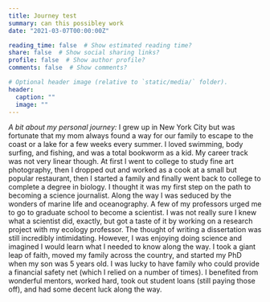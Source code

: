 ```yaml
---
title: Journey test
summary: can this possibley work
date: "2021-03-07T00:00:00Z"

reading_time: false  # Show estimated reading time?
share: false  # Show social sharing links?
profile: false  # Show author profile?
comments: false  # Show comments?

# Optional header image (relative to `static/media/` folder).
header:
  caption: ""
  image: ""
---
```


*A bit about my personal journey:* I grew up in New York City but was fortunate that my mom always found a way for our family to escape to the coast or a lake for a few weeks every summer. I loved swimming, body surfing, and fishing, and was a total bookworm as a kid. My career track was not very linear though. At first I went to college to study fine art photography, then I dropped out and worked as a cook at a small but popular restaurant, then I started a family and finally went back to college to complete a degree in biology. I thought it was my first step on the path to becoming a science journalist. Along the way I was seduced by the wonders of marine life and oceanography. A few of my professors urged me to go to graduate school to become a scientist. I was not really sure I knew what a scientist did, exactly, but got a taste of it by working on a research project with my ecology professor. The thought of writing a dissertation was still incredibly intimidating. However, I was enjoying doing science and imagined I would learn what I needed to know along the way. I took a giant leap of faith, moved my family across the country, and started my PhD when my son was 5 years old. I was lucky to have family who could provide a financial safety net (which I relied on a number of times). I benefited from wonderful mentors, worked hard, took out student loans (still paying those off), and had some decent luck along the way. 

